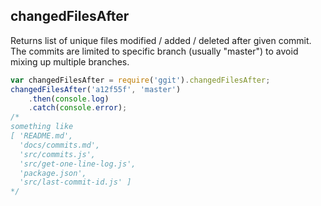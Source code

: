 ## changedFilesAfter

Returns list of unique files modified / added / deleted after given commit.
The commits are limited to specific branch (usually "master") to avoid mixing
up multiple branches.

```javascript
var changedFilesAfter = require('ggit').changedFilesAfter;
changedFilesAfter('a12f55f', 'master')
    .then(console.log)
    .catch(console.error);
/*
something like
[ 'README.md',
  'docs/commits.md',
  'src/commits.js',
  'src/get-one-line-log.js',
  'package.json',
  'src/last-commit-id.js' ]
*/
```
